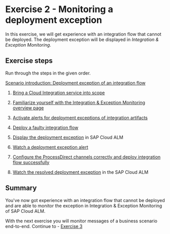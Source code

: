 # Exercise 2 - Monitoring a deployment exception

In this exercise, we will get experience with an integration flow that cannot be deployed. The deployment exception will be displayed in *Integration & Exception Monitoring*. 

## Exercise steps

Run through the steps in the given order.

[Scenario introduction: Deployment exception of an integration flow](/exercises/ex2/ex20/)
	
1. [Bring a Cloud Integration service into scope](/exercises/ex2/ex21/)

2. [Familiarize yourself with the Integration & Exception Monitoring overview page](/exercises/ex2/ex22/)
       
3. [Activate alerts for deployment exceptions of integration artifacts](./ex23/readme.md)

4. [Deploy a faulty integration flow](./ex24/readme.md)

5. [Display the deployment exception](./ex25/readme.md) in SAP Cloud ALM

6. [Watch a deployment exception alert](/exercises/ex2/ex26)

7. [Configure the ProcessDirect channels correctly and deploy integration flow successfully](./ex27/)

8. [Watch the resolved deployment exception](./ex28/) in the SAP Cloud ALM

## Summary

You've now got experience with an integration flow that cannot be deployed and are able to monitor the exception in Integration & Exception Monitoring of SAP Cloud ALM.

With the next exercise you will monitor messages of a business scenario end-to-end. Continue to - [Exercise 3](/exercises/ex3/readme.md)
